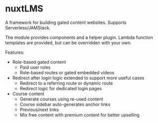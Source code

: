 # nuxtLMS
A framework for building gated content websites. Supports Serverless/JAMStack.

The module provides components and a helper plugin. Lambda function templates are provided, but can be overridden with your own.

Features:
* Role-based gated content
  * Paid user roles
  * Role-based routes or gated embedded videos
* Redirect after login logic extended to support more useful cases
  * Redirect to a referring route or dynamic route
  * Redirect logic for dedicated login pages
* Course content
  * Generate courses using re-used content 
  * Course sidebar auto-generates anchor links
  * Previous/next links
  * Mix free content with premium content for better upselling